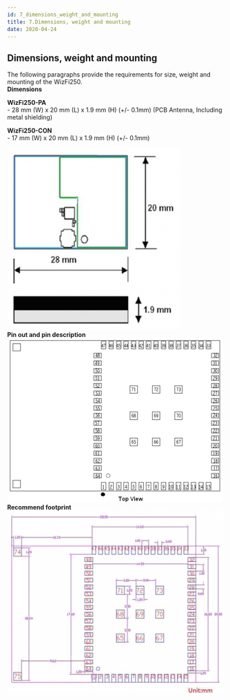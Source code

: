```yaml
---
id: 7_dimensions_weight_and_mounting
title: 7.Dimensions, weight and mounting
date: 2020-04-24
---
```


## Dimensions, weight and mounting

The following paragraphs provide the requirements for size, weight and
mounting of the WizFi250.  
**Dimensions**

**WizFi250-PA**  
\- 28 mm (W) x 20 mm (L) x 1.9 mm (H) (+/- 0.1mm) (PCB Antenna,
Including metal shielding)  

**WizFi250-CON**  
\- 17 mm (W) x 20 mm (L) x 1.9 mm (H) (+/- 0.1mm)

![](/img/products/wizfi250/wifi250ds-3.png)  
**Pin out and pin description**
![](/img/products/wizfi250/wifi250ds-4.png)  
**Recommend footprint**
![](/img/products/wizfi250/wifi250ds-5.png)
